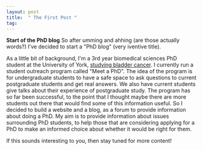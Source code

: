 ```yaml
---
layout: post
title:  " The First Post "
tag: 
---
```


**Start of the PhD blog**
So after umming and ahhing (are those actually words?) I've decided to start a "PhD blog" (very iventive title). 

As a little bit of background, I'm a 3rd year biomedical sciences PhD student at the University of York, [studying bladder cancer](https://ryanj-ellison.github.io/Research.html). I currently run a student outreach program called "Meet a PhD". The idea of the program is for undergraduate students to have a safe space to ask questions to current postgraduate students and get real answers. We also have current students give talks about their experience of postgraduate study.
The program has so far been successful, to the point that I thought maybe there are more students out there that would find some of this information useful. So I decided to build a website and a blog, as a forum to provide information about doing a PhD. My aim is to provide information about issues surrounding PhD students, to help those that are considering applying for a PhD to make an informed choice about whether it would be right for them.

If this sounds interesting to you, then stay tuned for more content!